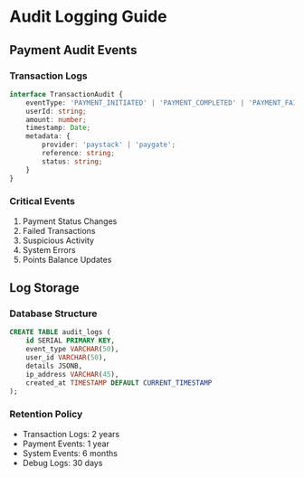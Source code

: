 # Audit Logging Guide

## Payment Audit Events

### Transaction Logs
```typescript
interface TransactionAudit {
    eventType: 'PAYMENT_INITIATED' | 'PAYMENT_COMPLETED' | 'PAYMENT_FAILED' | 'POINTS_CREDITED';
    userId: string;
    amount: number;
    timestamp: Date;
    metadata: {
        provider: 'paystack' | 'paygate';
        reference: string;
        status: string;
    }
}
```

### Critical Events
1. Payment Status Changes
2. Failed Transactions
3. Suspicious Activity
4. System Errors
5. Points Balance Updates

## Log Storage

### Database Structure
```sql
CREATE TABLE audit_logs (
    id SERIAL PRIMARY KEY,
    event_type VARCHAR(50),
    user_id VARCHAR(50),
    details JSONB,
    ip_address VARCHAR(45),
    created_at TIMESTAMP DEFAULT CURRENT_TIMESTAMP
);
```

### Retention Policy
- Transaction Logs: 2 years
- Payment Events: 1 year
- System Events: 6 months
- Debug Logs: 30 days
